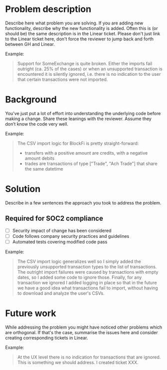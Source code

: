 # Problem description
Describe here what problem you are solving. If you are adding new functionality, describe why the new functionality is added. Often this is (or should be) the same description is in the Linear ticket.
Please don't just link to the Linear ticket here, don't force the reviewer to jump back and forth between GH and Linear.

Example:
> Support for SomeExchange is quite broken. Either the imports fail outright (ca. 25% of the cases) or when an unsupported transaction is encountered it is silently ignored, i.e. there is no indication to the user that certain transactions were not imported.

# Background
You've just put a lot of effort into understanding the underlying code before making a change. Share these leanings with
the reviewer. Assume they don’t know the code very well.

Example:
> The CSV import logic for BlockFi is pretty straight-forward:
>- transfers with a positive amount are credits, with a negative amount debits
>- trades are transactions of type ["Trade", "Ach Trade"] that share the same datetime


# Solution
Describe in a few sentences the approach you took to address the problem.

## Required for SOC2 compliance

- [ ] Security impact of change has been considered
- [ ] Code follows company security practices and guidelines
- [ ] Automated tests covering modified code pass

Example:
> The CSV import logic generalizes well so I simply added the previously unsupported transaction types to the list of transactions. The outright import failures were caused by transactions with empty dates, so I added some code to ignore those. Finally, for any transaction we ignored I added logging in place so that in the future we have a good idea what transactions fail to import, without having to download and analyze the user's CSVs.

# Future work
While addressing the problem you might have noticed other problems which are orthogonal. If that's the case, summarise the issues here and consider creating corresponding tickets in Linear.

Example:
> At the UX level there is no indication for transactions that are ignored. This is something we should address. I created ticket XXX.
